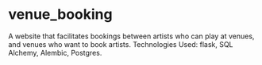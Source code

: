 # venue_booking
A website that facilitates bookings between artists who can play at venues, and venues who want to book artists. Technologies Used: flask, SQL Alchemy, Alembic, Postgres. 
